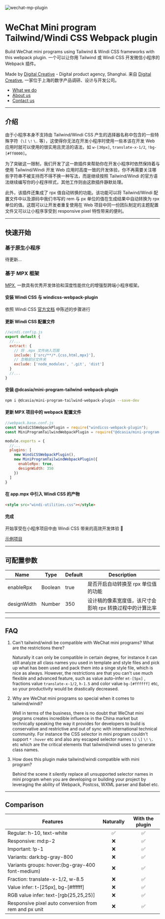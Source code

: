 ![wechat-mp-plugin](https://user-images.githubusercontent.com/3030587/158826917-30c79222-b79d-4857-88f9-7e4184d1e771.jpg)

# WeChat Mini program Tailwind/Windi CSS Webpack plugin

Build WeChat mini programs using Tailwind & Windi CSS frameworks with this webpack plugin.
一个可以让你用 Tailwind 或 Windi CSS 开发微信小程序的 Webpack 插件。

Made by [Digital Creative](https://en.digitalcreative.cn/) - Digital product agency, Shanghai.
来自 [Digital Creative](https://en.digitalcreative.cn/), 一家位于上海的数字产品调研、设计与开发公司。

- [What we do](https://en.digitalcreative.cn/what-we-do/)
- [About us](https://en.digitalcreative.cn/about)
- [Contact us](https://en.digitalcreative.cn/contact)

- - -
## 介绍

由于小程序本身不支持由 Tailwind/Windi CSS 产生的选择器名称中包含的一些特殊字符（`\[` `\!` `\.` 等），这使得你无法在开发小程序时使用一些本该在开发 Web 应用时就可以使用的很实用且灵活的语法，如 `w-[30px]`, `translate-x-1/2`, `!bg-[#ff0000]`。

为了突破这一限制，我们开发了这一款插件来帮助你在开发小程序时依然保持着与使用 Tailwind/Windi 开发 Web 应用时高度一致的开发体验，你不再需要关注哪些字符串不被支持而不得不换一种写法，而是继续按照 Tailwind/Windi 的官方语法继续编写你的小程序样式，其他工作则由这款插件静默处理。

此外，该插件还集成了 rpx 值自动转换的功能。该功能可以将 Tailwind/Windi 配置文件中以及源码中我们书写的 rem 与 px 单位的值在生成结果中自动转换为 rpx 单位的值。这既可以让开发者重复使用在 Web 项目中同一份团队制定的主题配置文件又可以让小程序享受到 responsive pixel 特性带来的便利。

- - -
## 快速开始

### 基于原生小程序

待更新...

### 基于 MPX 框架

[MPX](https://mpxjs.cn/), 一款具有优秀开发体验和深度性能优化的增强型跨端小程序框架。

#### 安装 Windi CSS 与 windicss-webpack-plugin

依照 Windi CSS [官方文档](https://windicss.org/integrations/webpack.html) 中陈述的步骤进行

#### 更新 Windi CSS 配置文件

```javascript
//windi.config.js
export default {
  //...
  extract: {
    // 将 .mpx 文件纳入范围
    include: ['src/**/*.{css,html,mpx}'],
    // 忽略部分文件夹
    exclude: ['node_modules', '.git', 'dist']
  }
  //...
}
```

#### 安装 @dcasia/mini-program-tailwind-webpack-plugin

```sh
npm i @dcasia/mini-program-tailwind-webpack-plugin --save-dev
```

#### 更新 MPX 项目中的 webpack 配置文件

```javascript
//webpack.base.conf.js
const WindiCSSWebpackPlugin = require("windicss-webpack-plugin");
const MiniProgramTailwindWebpackPlugin = require("@dcasia/mini-program-tailwind-webpack-plugin")

module.exports = {
  //...
  plugins: [
    new WindiCSSWebpackPlugin(),
    new MiniProgramTailwindWebpackPlugin({
      enableRpx: true,
      designWidth: 350
    })
  ]
}
```

#### 在 app.mpx 中引入 Windi CSS 的产物

```html
<style src="windi-utilities.css"></style>
```

#### 完成
开始享受在小程序项目中由 Windi CSS 带来的高效开发体验 🎉

[示例项目](./examples/mpx)

- - -
## 可配置参数

| Name        | Type    | Default | Description                                               |
| ----------- | ------- | ------- | --------------------------------------------------------- |
| enableRpx   | Boolean | true    | 是否开启自动转换至 rpx 单位值的功能                       |
| designWidth | Number  | 350     | 设计稿的像素宽度值，该尺寸会影响 rpx 转换过程中的计算比率 |

- - -
## FAQ

1. Can't tailwind/windi be compatible with WeChat mini programs? What are the restrictions there?

   Naturally it can only be compatible in certain degree, for instance it can still analyze all class names you used in template and style files and pick up what has been used and pack them into a singe style file, which is nice as always. However, the restrictions are that you can't use much flexible and advanced feature, such as value auto-infer `mt-[5px]` , fractions value `translate-x-1/2`, `h-1.5` and color value `bg-[#ffffff]` etc, so your productivity would be drastically decreased.

2. Why are WeChat mini programs so special when it comes to tailwind/windi?

   Well in terms of the business, there is no doubt that WeChat mini programs creates incredible influence in the China market but technically speaking the way it provides for developers to build is conservative and restrictive and out of sync with international technical community. For instance the CSS selector in mini program couldn't support `*` `:hover` etc and also any escaped selector names `\[` `\]` `\!` `\.` etc which are the critical elements that tailwind/windi uses to generate class names.

3. How does this plugin make tailwind/windi compatible with mini program?

   Behind the scene it silently replace all unsupported selector names in mini program when you are developing or building your project by leveraging the ability of Webpack, Postcss, WXML parser and Babel etc.

- - -
## Comparison

| Features                                              | Naturally | With the plugin |
|-------------------------------------------------------|:---------:|:---------------:|
| Regular: h-10, text-white                             | ✅         | ✅               |
| Responsive: md:p-2                                    | ❌         | ✅               |
| Important: !p-1                                       | ❌         | ✅               |
| Variants: dark:bg-gray-800                            | ❌         | ✅               |
| Variants groups: hover:(bg-gray-400 font-medium)      | ❌         | ✅               |
| Fraction: translate-x-1/2, w-8.5                      | ❌         | ✅               |
| Value infer: t-[25px], bg-[#ffffff]                   | ❌         | ✅               |
| RGB value infer: text-[rgb(25,25,25)]                 | ❌         | ✅               |
| Responsive pixel auto conversion from rem and px unit | ❌         | ✅               |



